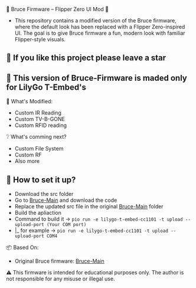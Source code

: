 🐬 Bruce Firmware – Flipper Zero UI Mod 🐬
- This repository contains a modified version of the Bruce firmware, where the default look has been replaced with a Flipper Zero-inspired UI. The goal is to give Bruce firmware a fun, modern look with familiar Flipper-style visuals.

## 💛 If you like this project please leave a star

## 🚩 This version of Bruce-Firmware is maded only for LilyGo T-Embed's

🔧 What's Modified:
- Custom IR Reading
- Custom TV-B-GONE
- Custom RFID reading

❔ What's comming next?
- Custom File System
- Custom RF
- Also more

## 🎈 How to set it up?
- Download the src folder
- Go to [Bruce-Main](https://github.com/pr3y/Bruce/tree/main) and download the code
- Replace the updated src file in the original [Bruce-Main](https://github.com/pr3y/Bruce/tree/main) folder
- Build the apliaction
- Command to build it -> `pio run -e lilygo-t-embed-cc1101 -t upload --upload-port (Your COM port)`
- |_ for example -> `pio run -e lilygo-t-embed-cc1101 -t upload --upload-port COM4`

📦 Based On:
- Original Bruce firmware: [Bruce-Main](https://github.com/pr3y/Bruce/tree/main)

⚠️ This firmware is intended for educational purposes only. The author is not responsible for any misuse or illegal use.
